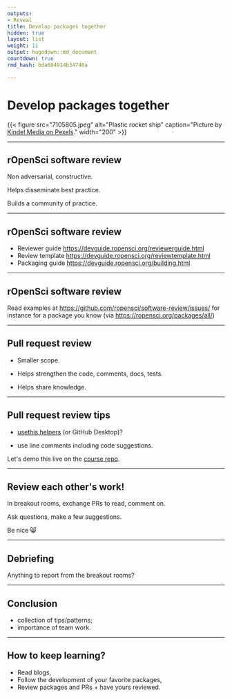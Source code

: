 ```yaml
---
outputs:
- Reveal
title: Develop packages together
hidden: true
layout: list
weight: 11
output: hugodown::md_document
countdown: true
rmd_hash: bda604914b34740a

---
```


# Develop packages together

<div class="highlight">

</div>

<div class="highlight">

{{< figure src="7105805.jpeg" alt="Plastic rocket ship" caption="Picture by [Kindel Media on Pexels](https://www.pexels.com/photo/close-up-shot-of-a-rocket-on-the-grass-7105805/)." width="200" >}}

</div>

------------------------------------------------------------------------

## rOpenSci software review

Non adversarial, constructive.

Helps disseminate best practice.

Builds a community of practice.

------------------------------------------------------------------------

## rOpenSci software review

-   Reviewer guide <https://devguide.ropensci.org/reviewerguide.html>
-   Review template <https://devguide.ropensci.org/reviewtemplate.html>
-   Packaging guide <https://devguide.ropensci.org/building.html>

------------------------------------------------------------------------

## rOpenSci software review

Read examples at <https://github.com/ropensci/software-review/issues/> for instance for a package you know (via <https://ropensci.org/packages/all/>)

------------------------------------------------------------------------

## Pull request review

-   Smaller scope.

-   Helps strengthen the code, comments, docs, tests.

-   Helps share knowledge.

------------------------------------------------------------------------

## Pull request review tips

-   [usethis helpers](https://usethis.r-lib.org/articles/pr-functions.html) (or GitHub Desktop)?

-   use line comments including code suggestions.

Let's demo this live on the [course repo](https://github.com/maelle/2023-pkg-dev-rocket).

------------------------------------------------------------------------

## Review each other's work!

In breakout rooms, exchange PRs to read, comment on.

Ask questions, make a few suggestions.

Be nice :smile_cat:

------------------------------------------------------------------------

## Debriefing

Anything to report from the breakout rooms?

------------------------------------------------------------------------

## Conclusion

-   collection of tips/patterns;
-   importance of team work.

------------------------------------------------------------------------

## How to keep learning?

-   Read blogs,
-   Follow the development of your favorite packages,
-   Review packages and PRs + have yours reviewed.

